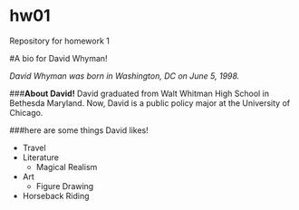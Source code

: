 # hw01
Repository for homework 1
 
#A bio for David Whyman!
 
*David Whyman was born in Washington, DC on June 5, 1998.*

###**About David!**
David graduated from Walt Whitman High School in Bethesda Maryland. Now, David is a public policy major at the University of Chicago.

###here are some things David likes!
* Travel
* Literature
  * Magical Realism
* Art
   * Figure Drawing
* Horseback Riding 



 
 
 
 




